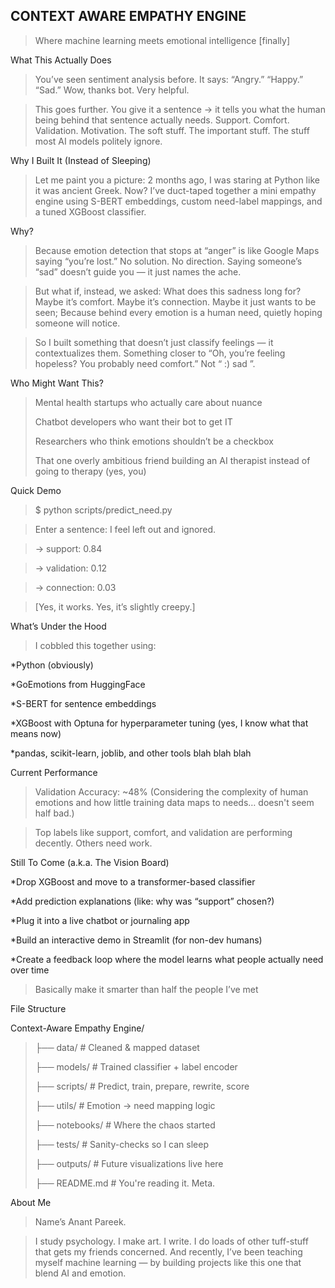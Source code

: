 ## **CONTEXT AWARE EMPATHY ENGINE**

>Where machine learning meets emotional intelligence [finally]


What This Actually Does

>You’ve seen sentiment analysis before. It says:
>“Angry.” “Happy.” “Sad.” Wow, thanks bot. Very helpful.


>This goes further.
You give it a sentence → it tells you what the human being behind that sentence actually needs.
Support. Comfort. Validation. Motivation.
The soft stuff. The important stuff. The stuff most AI models politely ignore.


Why I Built It (Instead of Sleeping)
>Let me paint you a picture:
2 months ago, I was staring at Python like it was ancient Greek.
Now? I’ve duct-taped together a mini empathy engine using S-BERT embeddings, custom need-label mappings, and a tuned XGBoost classifier.

Why?
>Because emotion detection that stops at “anger” is like Google Maps saying “you’re lost.”
No solution. No direction. Saying someone’s “sad” doesn’t guide you — it just names the ache.

>But what if, instead, we asked: What does this sadness long for? Maybe it’s comfort. Maybe it’s connection. Maybe it just wants to be seen;
Because behind every emotion is a human need, quietly hoping someone will notice.

>So I built something that doesn’t just classify feelings — it contextualizes them.
Something closer to “Oh, you’re feeling hopeless? You probably need comfort.”
Not “ :) sad ”.

Who Might Want This?
>Mental health startups who actually care about nuance
>
>Chatbot developers who want their bot to get IT
>
>Researchers who think emotions shouldn’t be a checkbox
>
>That one overly ambitious friend building an AI therapist instead of going to therapy (yes, you)

Quick Demo
>$ python scripts/predict_need.py

>Enter a sentence: I feel left out and ignored.

>→ support: 0.84  

>→ validation: 0.12  

>→ connection: 0.03

>[Yes, it works. Yes, it’s slightly creepy.]

What’s Under the Hood
>I cobbled this together using:
>
*Python (obviously)

*GoEmotions from HuggingFace

*S-BERT for sentence embeddings

*XGBoost with Optuna for hyperparameter tuning (yes, I know what that means now)

*pandas, scikit-learn, joblib, and other tools blah blah blah

Current Performance
>Validation Accuracy: ~48%
>(Considering the complexity of human emotions and how little training data maps to needs… doesn't seem half bad.)

>Top labels like support, comfort, and validation are performing decently.
>Others need work.

Still To Come (a.k.a. The Vision Board)
>
*Drop XGBoost and move to a transformer-based classifier
>
*Add prediction explanations (like: why was “support” chosen?)
>
*Plug it into a live chatbot or journaling app
>
*Build an interactive demo in Streamlit (for non-dev humans)
>
*Create a feedback loop where the model learns what people actually need over time
>
>Basically make it smarter than half the people I’ve met

File Structure

Context-Aware Empathy Engine/
>├── data/              # Cleaned & mapped dataset
>
>├── models/            # Trained classifier + label encoder
>
>├── scripts/           # Predict, train, prepare, rewrite, score
>
>├── utils/             # Emotion → need mapping logic
>
>├── notebooks/         # Where the chaos started
>
>├── tests/             # Sanity-checks so I can sleep
>
>├── outputs/           # Future visualizations live here
>
>├── README.md          # You're reading it. Meta.

About Me
>Name’s Anant Pareek.

>I study psychology. I make art. I write. I do loads of other tuff-stuff that gets my friends concerned.
And recently, I’ve been teaching myself machine learning — by building projects like this one that blend AI and emotion.
